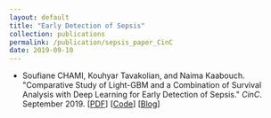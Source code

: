 ```yaml
---
layout: default
title: "Early Detection of Sepsis"
collection: publications
permalink: /publication/sepsis_paper_CinC
date: 2019-09-10
---
```


* Soufiane CHAMI, Kouhyar Tavakolian, and Naima Kaabouch. "Comparative Study of Light-GBM and a Combination of Survival Analysis with Deep Learning for Early Detection of Sepsis." *CinC*. September 2019. [[PDF](https://soufianedatafan.github.io/files/CinC_paper_29_1.pdf)] [[Code](https://github.com/SoufianeDataFan/sepsis_challenge_2019)] [[Blog](https://www.physionet.org/content/challenge-2019/1.0.0/)]


<br>
